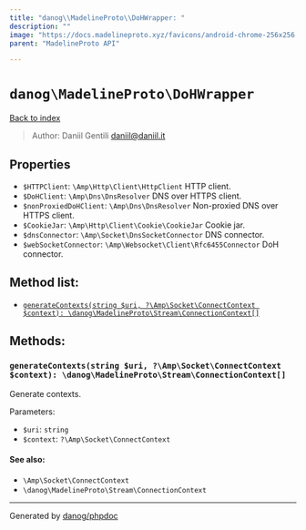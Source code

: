 ```yaml
---
title: "danog\\MadelineProto\\DoHWrapper: "
description: ""
image: "https://docs.madelineproto.xyz/favicons/android-chrome-256x256.png"
parent: "MadelineProto API"

---
```

# `danog\MadelineProto\DoHWrapper`
[Back to index](../../index.html)

> Author: Daniil Gentili <daniil@daniil.it>  
  

  



## Properties
* `$HTTPClient`: `\Amp\Http\Client\HttpClient` HTTP client.
* `$DoHClient`: `\Amp\Dns\DnsResolver` DNS over HTTPS client.
* `$nonProxiedDoHClient`: `\Amp\Dns\DnsResolver` Non-proxied DNS over HTTPS client.
* `$CookieJar`: `\Amp\Http\Client\Cookie\CookieJar` Cookie jar.
* `$dnsConnector`: `\Amp\Socket\DnsSocketConnector` DNS connector.
* `$webSocketConnector`: `\Amp\Websocket\Client\Rfc6455Connector` DoH connector.

## Method list:
* [`generateContexts(string $uri, ?\Amp\Socket\ConnectContext $context): \danog\MadelineProto\Stream\ConnectionContext[]`](#generatecontexts-string-uri-amp-socket-connectcontext-context-danog-madelineproto-stream-connectioncontext)

## Methods:
### `generateContexts(string $uri, ?\Amp\Socket\ConnectContext $context): \danog\MadelineProto\Stream\ConnectionContext[]`

Generate contexts.


Parameters:

* `$uri`: `string`   
* `$context`: `?\Amp\Socket\ConnectContext`   


#### See also: 
* `\Amp\Socket\ConnectContext`
* `\danog\MadelineProto\Stream\ConnectionContext`




---
Generated by [danog/phpdoc](https://phpdoc.daniil.it)
